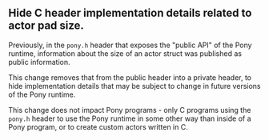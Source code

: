 ## Hide C header implementation details related to actor pad size.

Previously, in the `pony.h` header that exposes the "public API" of the Pony runtime, information about the size of an actor struct was published as public information.

This change removes that from the public header into a private header, to hide
implementation details that may be subject to change in future versions of the Pony runtime.

This change does not impact Pony programs - only C programs using the `pony.h` header to use the Pony runtime in some other way than inside of a Pony program, or to create custom actors written in C.
